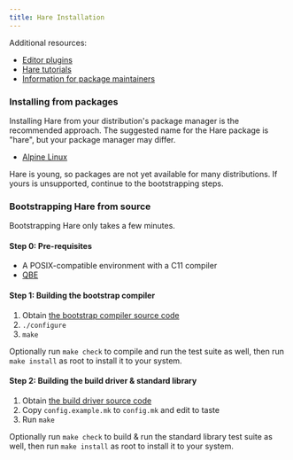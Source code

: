 ```yaml
---
title: Hare Installation
---
```


Additional resources:

- [Editor plugins](/editors)
- [Hare tutorials](/tutorial)
- [Information for package maintainers](/distributions)

### Installing from packages

Installing Hare from your distribution's package manager is the recommended
approach. The suggested name for the Hare package is "hare", but your package
manager may differ.

- [Alpine Linux](https://pkgs.alpinelinux.org/package/edge/community/x86_64/hare)

Hare is young, so packages are not yet available for many distributions. If
yours is unsupported, continue to the bootstrapping steps.

### Bootstrapping Hare from source

Bootstrapping Hare only takes a few minutes.

#### Step 0: Pre-requisites

- A POSIX-compatible environment with a C11 compiler
- [QBE](https://c9x.me/compile/)

#### Step 1: Building the bootstrap compiler

1. Obtain [the bootstrap compiler source code](https://git.sr.ht/~sircmpwn/harec)
2. `./configure`
3. `make`

Optionally run `make check` to compile and run the test suite as well, then run
`make install` as root to install it to your system.

#### Step 2: Building the build driver & standard library

1. Obtain [the build driver source code](https://git.sr.ht/~sircmpwn/hare)
2. Copy `config.example.mk` to `config.mk` and edit to taste
3. Run `make`

<!-- TODO: make stage-2 -->

Optionally run `make check` to build & run the standard library test suite as
well, then run `make install` as root to install it to your system.
